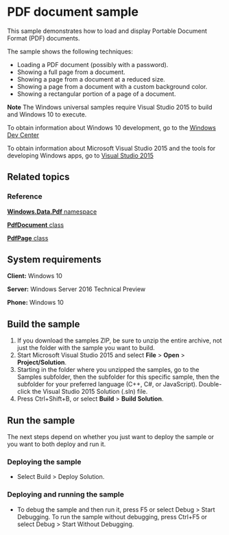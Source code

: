 ﻿<!---
  category: Data
  samplefwlink: http://go.microsoft.com/fwlink/?LinkID=703785
--->

# PDF document sample

This sample demonstrates how to load and display Portable Document Format (PDF) documents.

The sample shows the following techniques:

- Loading a PDF document (possibly with a password).
- Showing a full page from a document.
- Showing a page from a document at a reduced size.
- Showing a page from a document with a custom background color.
- Showing a rectangular portion of a page of a document.

**Note** The Windows universal samples require Visual Studio 2015 to build and Windows 10 to execute.
 
To obtain information about Windows 10 development, go to the [Windows Dev Center](http://go.microsoft.com/fwlink/?LinkID=532421)

To obtain information about Microsoft Visual Studio 2015 and the tools for developing Windows apps, go to [Visual Studio 2015](http://go.microsoft.com/fwlink/?LinkID=532422)

## Related topics

### Reference

[**Windows.Data.Pdf** namespace](https://msdn.microsoft.com/en-us/library/windows/apps/windows.data.pdf.aspx)

[**PdfDocument** class](https://msdn.microsoft.com/en-us/library/windows/apps/windows.data.pdf.pdfdocument.aspx)

[**PdfPage** class](https://msdn.microsoft.com/en-us/library/windows/apps/windows.data.pdf.pdfpage.aspx)

## System requirements

**Client:** Windows 10

**Server:** Windows Server 2016 Technical Preview

**Phone:** Windows 10

## Build the sample

1. If you download the samples ZIP, be sure to unzip the entire archive, not just the folder with the sample you want to build. 
2. Start Microsoft Visual Studio 2015 and select **File** \> **Open** \> **Project/Solution**.
3. Starting in the folder where you unzipped the samples, go to the Samples subfolder, then the subfolder for this specific sample, then the subfolder for your preferred language (C++, C#, or JavaScript). Double-click the Visual Studio 2015 Solution (.sln) file.
4. Press Ctrl+Shift+B, or select **Build** \> **Build Solution**.

## Run the sample

The next steps depend on whether you just want to deploy the sample or you want to both deploy and run it.

### Deploying the sample

- Select Build > Deploy Solution. 

### Deploying and running the sample

- To debug the sample and then run it, press F5 or select Debug >  Start Debugging. To run the sample without debugging, press Ctrl+F5 or select Debug > Start Without Debugging. 

